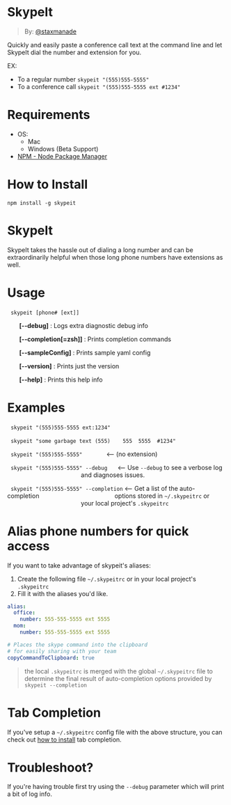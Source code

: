 
# SkypeIt

> By: [@staxmanade](http://staxmanade.com)

Quickly and easily paste a conference call text at the command line and let SkypeIt dial the number and extension for you.

EX:

- To a regular number `skypeit "(555)555-5555"`
- To a conference call `skypeit "(555)555-5555 ext #1234"`

# Requirements

- OS: 
  - Mac
  - Windows (Beta Support)
- [NPM - Node Package Manager](http://nodejs.org/download/)

# How to Install

`npm install -g skypeit`

# SkypeIt

SkypeIt takes the hassle out of dialing a long number and
can be extraordinarily helpful when those long phone
numbers have extensions as well.

# Usage

&nbsp;&nbsp;`skypeit [phone# [ext]]`

&nbsp;&nbsp;&nbsp;&nbsp;&nbsp;&nbsp;  **[--debug]**            : Logs extra diagnostic debug info

&nbsp;&nbsp;&nbsp;&nbsp;&nbsp;&nbsp;  **[--completion[=zsh]]** : Prints completion commands

&nbsp;&nbsp;&nbsp;&nbsp;&nbsp;&nbsp;  **[--sampleConfig]**     : Prints sample yaml config

&nbsp;&nbsp;&nbsp;&nbsp;&nbsp;&nbsp;  **[--version]**          : Prints just the version

&nbsp;&nbsp;&nbsp;&nbsp;&nbsp;&nbsp;  **[--help]**             : Prints this help info


# Examples

&nbsp;&nbsp;`skypeit "(555)555-5555 ext:1234"`

&nbsp;&nbsp;`skypeit "some garbage text (555)    555  5555  #1234"`

&nbsp;&nbsp;`skypeit "(555)555-5555"` &nbsp;&nbsp;&nbsp;&nbsp;&nbsp;&nbsp;&nbsp;&nbsp;&nbsp;&nbsp;&nbsp;&nbsp;&nbsp;<-- (no extension)

&nbsp;&nbsp;`skypeit "(555)555-5555" --debug` &nbsp;&nbsp;&nbsp;&nbsp;&nbsp;<-- Use `--debug` to see a verbose log
&nbsp;&nbsp;&nbsp;&nbsp;&nbsp;&nbsp;&nbsp;&nbsp;&nbsp;&nbsp;&nbsp;&nbsp;&nbsp;&nbsp;&nbsp;&nbsp;&nbsp;&nbsp;&nbsp;&nbsp;&nbsp;&nbsp;&nbsp;&nbsp;&nbsp;&nbsp;&nbsp;&nbsp;&nbsp;&nbsp;&nbsp;&nbsp;&nbsp;&nbsp;&nbsp;&nbsp;&nbsp;&nbsp;&nbsp;&nbsp;&nbsp;&nbsp;&nbsp;and diagnoses issues.

&nbsp;&nbsp;`skypeit "(555)555-5555" --completion` <-- Get a list of the auto-completion
&nbsp;&nbsp;&nbsp;&nbsp;&nbsp;&nbsp;&nbsp;&nbsp;&nbsp;&nbsp;&nbsp;&nbsp;&nbsp;&nbsp;&nbsp;&nbsp;&nbsp;&nbsp;&nbsp;&nbsp;&nbsp;&nbsp;&nbsp;&nbsp;&nbsp;&nbsp;&nbsp;&nbsp;&nbsp;&nbsp;&nbsp;&nbsp;&nbsp;&nbsp;&nbsp;&nbsp;&nbsp;&nbsp;&nbsp;&nbsp;&nbsp;&nbsp;&nbsp;options stored in `~/.skypeitrc` or
&nbsp;&nbsp;&nbsp;&nbsp;&nbsp;&nbsp;&nbsp;&nbsp;&nbsp;&nbsp;&nbsp;&nbsp;&nbsp;&nbsp;&nbsp;&nbsp;&nbsp;&nbsp;&nbsp;&nbsp;&nbsp;&nbsp;&nbsp;&nbsp;&nbsp;&nbsp;&nbsp;&nbsp;&nbsp;&nbsp;&nbsp;&nbsp;&nbsp;&nbsp;&nbsp;&nbsp;&nbsp;&nbsp;&nbsp;&nbsp;&nbsp;&nbsp;&nbsp;your local project's `.skypeitrc`

# Alias phone numbers for quick access

If you want to take advantage of skypeit's aliases:

1. Create the following file `~/.skypeitrc` or in your local project's `.skypeitrc`
2. Fill it with the aliases you'd like.

```yaml
alias:
  office:
    number: 555-555-5555 ext 5555
  mom:
    number: 555-555-5555 ext 5555

# Places the skype command into the clipboard
# for easily sharing with your team
copyCommandToClipboard: true
```

> the local `.skypeitrc` is merged with the global `~/.skypeitrc` file to determine the final result of auto-completion options provided by `skypeit --completion`

# Tab Completion

If you've setup a `~/.skypeitrc` config file with the above structure, you can check out [how to install](completion/Readme.md) tab completion.


# Troubleshoot?

If you're having trouble first try using the `--debug` parameter which will print a bit of log info.
